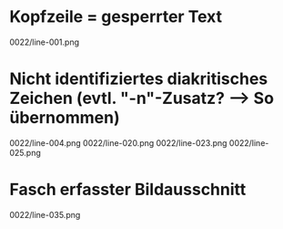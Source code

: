 # Kopfzeile = gesperrter Text
0022/line-001.png
# Nicht identifiziertes diakritisches Zeichen (evtl. "-n"-Zusatz? --> So übernommen)
0022/line-004.png
0022/line-020.png
0022/line-023.png
0022/line-025.png
# Fasch erfasster Bildausschnitt
0022/line-035.png
